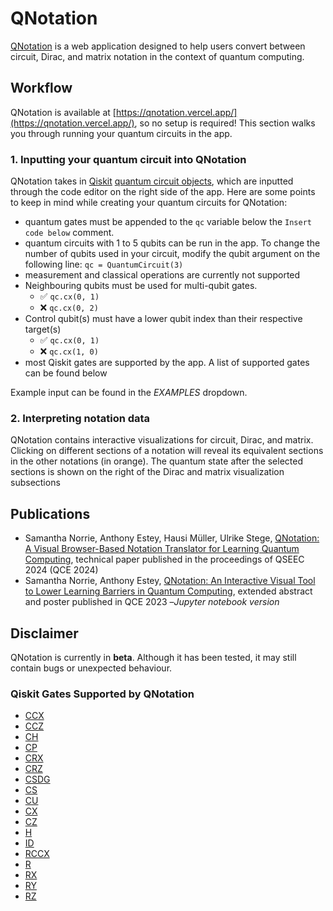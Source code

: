 # QNotation

[QNotation](https://qnotation.vercel.app/) is a web application designed to help users convert between circuit, Dirac, and matrix notation in the context of quantum computing.
## Workflow
QNotation is available at [https://qnotation.vercel.app/](https://qnotation.vercel.app/), so no setup is required! This section walks you through running your quantum circuits in the app.

### 1. Inputting your quantum circuit into QNotation
QNotation takes in [Qiskit](https://www.ibm.com/quantum/qiskit) [quantum circuit objects](https://docs.quantum.ibm.com/api/qiskit/qiskit.circuit.QuantumCircuit), which are inputted through the code editor on the right side of the app.
Here are some points to keep in mind while creating your quantum circuits for QNotation:
- quantum gates must be appended to the ```qc``` variable below the ```Insert code below``` comment. 
- quantum circuits with 1 to 5 qubits can be run in the app. To change the number of qubits used in your circuit, modify the qubit argument on the following line: ```qc = QuantumCircuit(3)```
- measurement and classical operations are currently not supported
- Neighbouring qubits must be used for multi-qubit gates.
  - ✅ ```qc.cx(0, 1)```
  - ❌ ```qc.cx(0, 2)```
- Control qubit(s) must have a lower qubit index than their respective target(s)
  - ✅ ```qc.cx(0, 1)```
  - ❌ ```qc.cx(1, 0)```
- most Qiskit gates are supported by the app. A list of supported gates can be found below

Example input can be found in the *EXAMPLES* dropdown.

### 2. Interpreting notation data
QNotation contains interactive visualizations for circuit, Dirac, and matrix. Clicking on different sections of a notation will reveal its equivalent sections in the other notations (in orange). The quantum state after the selected sections is shown on the right of the Dirac and matrix visualization subsections

## Publications
- Samantha Norrie, Anthony Estey, Hausi Müller, Ulrike Stege, [QNotation: A Visual Browser-Based Notation Translator for Learning Quantum Computing](https://ieeexplore.ieee.org/document/10821137), technical paper published in the proceedings of QSEEC 2024 (QCE 2024)
- Samantha Norrie, Anthony Estey, [QNotation: An Interactive Visual Tool to Lower Learning Barriers in Quantum Computing](https://ieeexplore.ieee.org/document/10313602), extended abstract and poster published in QCE 2023 –*Jupyter notebook version*

## Disclaimer
QNotation is currently in **beta**. Although it has been tested, it may still contain bugs or unexpected behaviour.

### Qiskit Gates Supported by QNotation
- [CCX](https://docs.quantum.ibm.com/api/qiskit/qiskit.circuit.library.CCXGate)
- [CCZ](https://docs.quantum.ibm.com/api/qiskit/qiskit.circuit.library.CCZGate)
- [CH](https://docs.quantum.ibm.com/api/qiskit/qiskit.circuit.library.CHGate)
- [CP](https://docs.quantum.ibm.com/api/qiskit/qiskit.circuit.library.CPhaseGate)
- [CRX](https://docs.quantum.ibm.com/api/qiskit/qiskit.circuit.library.CRXGate)
- [CRZ](https://docs.quantum.ibm.com/api/qiskit/qiskit.circuit.library.CRZGate)
- [CSDG](https://docs.quantum.ibm.com/api/qiskit/qiskit.circuit.library.CSdgGate)
- [CS](https://docs.quantum.ibm.com/api/qiskit/qiskit.circuit.library.CSGate)
- [CU](https://docs.quantum.ibm.com/api/qiskit/qiskit.circuit.library.CUGate)
- [CX](https://docs.quantum.ibm.com/api/qiskit/qiskit.circuit.library.CXGate)
- [CZ](https://docs.quantum.ibm.com/api/qiskit/qiskit.circuit.library.CZGate)
- [H](https://docs.quantum.ibm.com/api/qiskit/qiskit.circuit.library.HGate)
- [ID](https://docs.quantum.ibm.com/api/qiskit/qiskit.circuit.library.IGate)
- [RCCX](https://docs.quantum.ibm.com/api/qiskit/qiskit.circuit.library.RCCXGate)
- [R](https://docs.quantum.ibm.com/api/qiskit/qiskit.circuit.library.RGate)
- [RX](https://docs.quantum.ibm.com/api/qiskit/qiskit.circuit.library.RXGate)
- [RY](https://docs.quantum.ibm.com/api/qiskit/qiskit.circuit.library.RYGate)
- [RZ](https://docs.quantum.ibm.com/api/qiskit/qiskit.circuit.library.RZGate)
